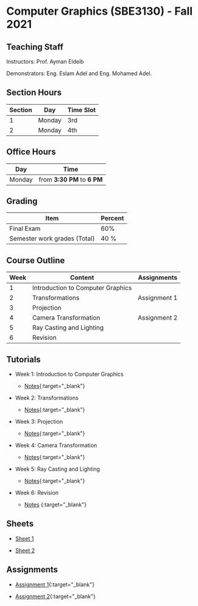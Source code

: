 # Computer  Graphics \(SBE3130\) - Fall 2021

## Teaching Staff

Instructors: Prof. Ayman Eldeib

Demonstrators:  Eng. Eslam Adel and Eng. Mohamed Adel.  


## Section Hours

| Section | Day | Time Slot |
|---------|-----|-----------|
|   1     | Monday | 3rd |
|   2     | Monday | 4th |

## Office Hours

| Day | Time |
|-----|-----------|
| Monday | from **3:30 PM** to **6 PM** |

## Grading

| Item | Percent  |
|-----|-----------|
| Final Exam | 60%  |
| Semester work grades (Total) | 40 % |


## Course Outline

| Week | Content |  Assignments
|------|-----------------|-----|
|   1  | Introduction to Computer Graphics| |
|   2  | Transformations | Assignment 1|
|   3  | Projection | |
|   4  | Camera Transformation |  Assignment 2 |
|   5  | Ray Casting and Lighting |   |
|   6  | Revision| |

## Tutorials

* Week 1: Introduction to Computer Graphics
    * [Notes](https://sbme-tutorials.github.io/CG-Notes/Fall2021/notes/1-week1.html){:target="_blank"}

* Week 2: Transformations
    * [Notes](https://sbme-tutorials.github.io/CG-Notes/Fall2021/notes/2-week2.html){:target="_blank"}

* Week 3: Projection
    * [Notes](https://sbme-tutorials.github.io/CG-Notes/Fall2021/notes/3-week3.html){:target="_blank"}

* Week 4: Camera Transformation
    * [Notes](https://sbme-tutorials.github.io/CG-Notes/Fall2021/notes/4-week4.html){:target="_blank"}

* Week 5: Ray Casting and Lighting
    * [Notes](https://sbme-tutorials.github.io/CG-Notes/Fall2021/notes/5-week5.html){:target="_blank"}

* Week 6: Revision
    * [Notes](https://github.com/sbme-tutorials/Computer-Graphics-Tutorials/blob/master/Revision.ipynb)
    {:target="_blank"}


## Sheets 

* [Sheet 1](https://sbme-tutorials.github.io/CG-Notes/Fall2021/notes/Sheet1.pdf)

* [Sheet 2](https://sbme-tutorials.github.io/CG-Notes/Fall2021/notes/Sheet2.pdf)



## Assignments


* [Assignment 1](https://sbme-tutorials.github.io/CG-Notes/Fall2021/assignments/assignment1.html){:target="_blank"}

* [Assignment 2](https://sbme-tutorials.github.io/CG-Notes/Fall2021/assignments/assignment2.html){:target="_blank"}



